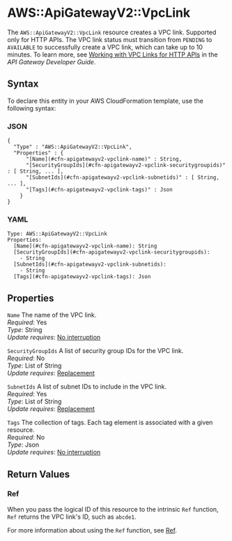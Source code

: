 # AWS::ApiGatewayV2::VpcLink<a name="aws-resource-apigatewayv2-vpclink"></a>

The `AWS::ApiGatewayV2::VpcLink` resource creates a VPC link\. Supported only for HTTP APIs\. The VPC link status must transition from `PENDING` to `AVAILABLE` to successfully create a VPC link, which can take up to 10 minutes\. To learn more, see [Working with VPC Links for HTTP APIs](https://docs.aws.amazon.com/apigateway/latest/developerguide/http-api-vpc-links.html) in the *API Gateway Developer Guide*\. 

## Syntax<a name="aws-resource-apigatewayv2-vpclink-syntax"></a>

To declare this entity in your AWS CloudFormation template, use the following syntax:

### JSON<a name="aws-resource-apigatewayv2-vpclink-syntax.json"></a>

```
{
  "Type" : "AWS::ApiGatewayV2::VpcLink",
  "Properties" : {
      "[Name](#cfn-apigatewayv2-vpclink-name)" : String,
      "[SecurityGroupIds](#cfn-apigatewayv2-vpclink-securitygroupids)" : [ String, ... ],
      "[SubnetIds](#cfn-apigatewayv2-vpclink-subnetids)" : [ String, ... ],
      "[Tags](#cfn-apigatewayv2-vpclink-tags)" : Json
    }
}
```

### YAML<a name="aws-resource-apigatewayv2-vpclink-syntax.yaml"></a>

```
Type: AWS::ApiGatewayV2::VpcLink
Properties: 
  [Name](#cfn-apigatewayv2-vpclink-name): String
  [SecurityGroupIds](#cfn-apigatewayv2-vpclink-securitygroupids): 
    - String
  [SubnetIds](#cfn-apigatewayv2-vpclink-subnetids): 
    - String
  [Tags](#cfn-apigatewayv2-vpclink-tags): Json
```

## Properties<a name="aws-resource-apigatewayv2-vpclink-properties"></a>

`Name`  <a name="cfn-apigatewayv2-vpclink-name"></a>
The name of the VPC link\.  
*Required*: Yes  
*Type*: String  
*Update requires*: [No interruption](https://docs.aws.amazon.com/AWSCloudFormation/latest/UserGuide/using-cfn-updating-stacks-update-behaviors.html#update-no-interrupt)

`SecurityGroupIds`  <a name="cfn-apigatewayv2-vpclink-securitygroupids"></a>
A list of security group IDs for the VPC link\.  
*Required*: No  
*Type*: List of String  
*Update requires*: [Replacement](https://docs.aws.amazon.com/AWSCloudFormation/latest/UserGuide/using-cfn-updating-stacks-update-behaviors.html#update-replacement)

`SubnetIds`  <a name="cfn-apigatewayv2-vpclink-subnetids"></a>
A list of subnet IDs to include in the VPC link\.  
*Required*: Yes  
*Type*: List of String  
*Update requires*: [Replacement](https://docs.aws.amazon.com/AWSCloudFormation/latest/UserGuide/using-cfn-updating-stacks-update-behaviors.html#update-replacement)

`Tags`  <a name="cfn-apigatewayv2-vpclink-tags"></a>
The collection of tags\. Each tag element is associated with a given resource\.  
*Required*: No  
*Type*: Json  
*Update requires*: [No interruption](https://docs.aws.amazon.com/AWSCloudFormation/latest/UserGuide/using-cfn-updating-stacks-update-behaviors.html#update-no-interrupt)

## Return Values<a name="aws-resource-apigatewayv2-vpclink-return-values"></a>

### Ref<a name="aws-resource-apigatewayv2-vpclink-return-values-ref"></a>

When you pass the logical ID of this resource to the intrinsic `Ref` function, `Ref` returns the VPC link's ID, such as `abcde1`\.

For more information about using the `Ref` function, see [Ref](https://docs.aws.amazon.com/AWSCloudFormation/latest/UserGuide/intrinsic-function-reference-ref.html)\.